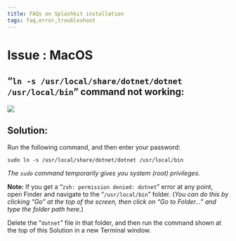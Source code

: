 ```yaml
---
title: FAQs on Splashkit installation
tags: faq,error,troubleshoot
---
```


<h1> Issue : MacOS </h1>

## “`ln -s /usr/local/share/dotnet/dotnet /usr/local/bin`” command not working:

![](https://i.imgur.com/MJgfrXW.png)

## Solution:

Run the following command, and then enter your password:

```shell
sudo ln -s /usr/local/share/dotnet/dotnet /usr/local/bin
```

_The `sudo` command temporarily gives you system (root) privileges._

**Note:** If you get a “`zsh: permission denied: dotnet`” error at any point, open Finder and
navigate to the “`/usr/local/bin`” folder. (_You can do this by clicking “Go” at the top of the
screen, then click on “Go to Folder…” and type the folder path here._)

Delete the “`dotnet`” file in that folder, and then run the command shown at the top of this
Solution in a new Terminal window.
